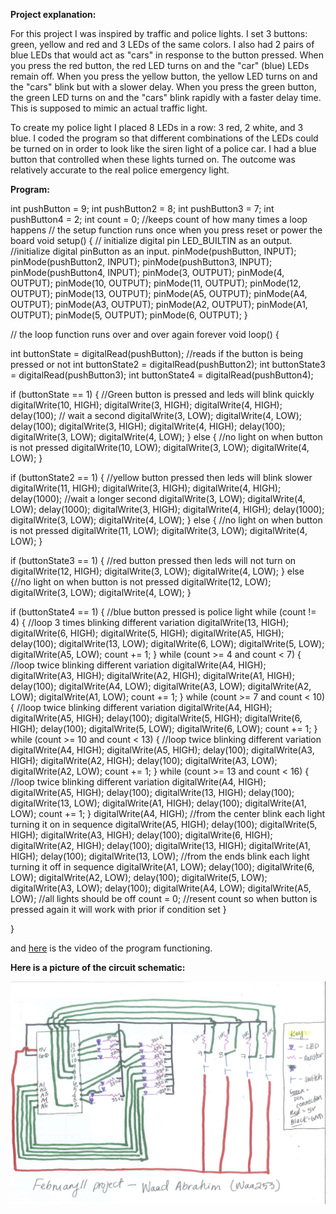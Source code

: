 **Project explanation:**

For this project I was inspired by traffic and police lights. I set 3 buttons: green, yellow and red and 3 LEDs of the same colors. I also had 2 pairs of blue LEDs that would act as "cars" in response to the button pressed. When you press the red button, the red LED turns on and the "car" (blue) LEDs remain off. When you press the yellow button, the yellow LED turns on and the "cars" blink but with a slower delay. When you press the green button, the green LED turns on and the "cars" blink rapidly with a faster delay time. This is supposed to mimic an actual traffic light. 

To create my police light I placed 8 LEDs in a row: 3 red, 2 white, and 3 blue. I coded the program so that different combinations of the LEDs could be turned on in order to look like the siren light of a police car. I had a blue button that controlled when these lights turned on. The outcome was relatively accurate to the real police emergency light.


**Program:**

int pushButton = 9;
int pushButton2 = 8;
int pushButton3 = 7;
int pushButton4 = 2;
int count = 0; //keeps count of how many times a loop happens
// the setup function runs once when you press reset or power the board
void setup() {
  // initialize digital pin LED_BUILTIN as an output.
  //initialize digital pinButton as an input.
  pinMode(pushButton, INPUT);
  pinMode(pushButton2, INPUT);
  pinMode(pushButton3, INPUT);
  pinMode(pushButton4, INPUT);
  pinMode(3, OUTPUT);
  pinMode(4, OUTPUT);
  pinMode(10, OUTPUT);
  pinMode(11, OUTPUT);
  pinMode(12, OUTPUT);
  pinMode(13, OUTPUT);
  pinMode(A5, OUTPUT);
  pinMode(A4, OUTPUT);
  pinMode(A3, OUTPUT);
  pinMode(A2, OUTPUT);
  pinMode(A1, OUTPUT);
  pinMode(5, OUTPUT);
  pinMode(6, OUTPUT);
}

// the loop function runs over and over again forever
void loop() {


  int buttonState = digitalRead(pushButton); //reads if the button is being pressed or not
  int buttonState2 = digitalRead(pushButton2);
  int buttonState3 = digitalRead(pushButton3);
  int buttonState4 = digitalRead(pushButton4);

  if (buttonState == 1) { //Green button is pressed and leds will blink quickly 
    digitalWrite(10, HIGH);
    digitalWrite(3, HIGH);
    digitalWrite(4, HIGH);
    delay(100); // wait a second
    digitalWrite(3, LOW);
    digitalWrite(4, LOW);
    delay(100);
    digitalWrite(3, HIGH);
    digitalWrite(4, HIGH);
    delay(100);
    digitalWrite(3, LOW);
    digitalWrite(4, LOW);
  }
  else { //no light on when button is not pressed
    digitalWrite(10, LOW);
    digitalWrite(3, LOW);
    digitalWrite(4, LOW);
  }

  if (buttonState2 == 1) { //yellow button pressed then leds will blink slower
    digitalWrite(11, HIGH);
    digitalWrite(3, HIGH);
    digitalWrite(4, HIGH);
    delay(1000); //wait a longer second 
    digitalWrite(3, LOW);
    digitalWrite(4, LOW);
    delay(1000);
    digitalWrite(3, HIGH);
    digitalWrite(4, HIGH);
    delay(1000);
    digitalWrite(3, LOW);
    digitalWrite(4, LOW);
  }
  else { //no light on when button is not pressed
    digitalWrite(11, LOW);
    digitalWrite(3, LOW);
    digitalWrite(4, LOW);
  }

  if (buttonState3 == 1) { //red button pressed then leds will not turn on
    digitalWrite(12, HIGH);
    digitalWrite(3, LOW);
    digitalWrite(4, LOW);
  }
  else {//no light on when button is not pressed
    digitalWrite(12, LOW);
    digitalWrite(3, LOW);
    digitalWrite(4, LOW);
  }

  if (buttonState4 == 1) { //blue button pressed is police light
    while (count != 4) { //loop 3 times blinking different variation
      digitalWrite(13, HIGH);
      digitalWrite(6, HIGH);
      digitalWrite(5, HIGH);
      digitalWrite(A5, HIGH);
      delay(100);
      digitalWrite(13, LOW);
      digitalWrite(6, LOW);
      digitalWrite(5, LOW);
      digitalWrite(A5, LOW);
      count += 1;
    }
    while (count >= 4 and count < 7) { //loop twice blinking different variation
      digitalWrite(A4, HIGH);
      digitalWrite(A3, HIGH);
      digitalWrite(A2, HIGH);
      digitalWrite(A1, HIGH);
      delay(100);
      digitalWrite(A4, LOW);
      digitalWrite(A3, LOW);
      digitalWrite(A2, LOW);
      digitalWrite(A1, LOW);
      count += 1;
    }
    while (count >= 7 and count < 10) { //loop twice blinking different variation
      digitalWrite(A4, HIGH);
      digitalWrite(A5, HIGH);
      delay(100);
      digitalWrite(5, HIGH);
      digitalWrite(6, HIGH);
      delay(100);
      digitalWrite(5, LOW);
      digitalWrite(6, LOW);
      count += 1;
    }
    while (count >= 10 and count < 13) { //loop twice blinking different variation
      digitalWrite(A4, HIGH);
      digitalWrite(A5, HIGH);
      delay(100);
      digitalWrite(A3, HIGH);
      digitalWrite(A2, HIGH);
      delay(100);
      digitalWrite(A3, LOW);
      digitalWrite(A2, LOW);
      count += 1;
    }
    while (count >= 13 and count < 16) { //loop twice blinking different variation
      digitalWrite(A4, HIGH);
      digitalWrite(A5, HIGH);
      delay(100);
      digitalWrite(13, HIGH);
      delay(100);
      digitalWrite(13, LOW);
      digitalWrite(A1, HIGH);
      delay(100);
      digitalWrite(A1, LOW);
      count += 1;
    }
    digitalWrite(A4, HIGH); //from the center blink each light turning it on in sequence
    digitalWrite(A5, HIGH);
    delay(100);
    digitalWrite(5, HIGH);
    digitalWrite(A3, HIGH);
    delay(100);
    digitalWrite(6, HIGH);
    digitalWrite(A2, HIGH);
    delay(100);
    digitalWrite(13, HIGH);
    digitalWrite(A1, HIGH);
    delay(100);
    digitalWrite(13, LOW); //from the ends blink each light turning it off in sequence
    digitalWrite(A1, LOW);
    delay(100);
    digitalWrite(6, LOW);
    digitalWrite(A2, LOW);
    delay(100);
    digitalWrite(5, LOW);
    digitalWrite(A3, LOW);
    delay(100);
    digitalWrite(A4, LOW);
    digitalWrite(A5, LOW); //all lights should be off
    count = 0; //resent count so when button is pressed again it will work with prior if condition set
  }

}

and [here](https://youtu.be/8oyehtyQiCw) is the video of the program functioning. 

**Here is a picture of the circuit schematic:**

![](circuitSchematic.jpg)
